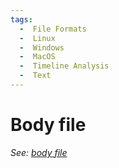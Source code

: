 ```yaml
---
tags:
  -  File Formats
  -  Linux
  -  Windows
  -  MacOS
  -  Timeline Analysis
  -  Text
---
```


# Body file

_See: [body file](body_file.md)_
